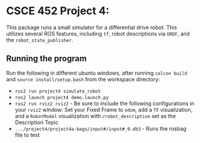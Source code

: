 CSCE 452 Project 4: 
=====================

This package runs a small simulator for a differential drive robot.
This utilizes several ROS features, including `tf`, robot descriptions 
via `URDF`, and the `robot_state_publisher`.

Running the program
----------------
Run the following in different ubuntu windows, after running `colcon build` and `source install/setup.bash` from the workspace directory:
* `ros2 run project4 simulate_robot`
* `ros2 launch project4 demo.launch.py`
* `ros2 run rviz2 rviz2` - Be sure to include the following configurations in your `rviz2` window: Set your Fixed Frame to `odom`, add a `TF` visualization, and a `RobotModel` visualization with `/robot_description` set as the Description Topic
* `.../project4/project4a-bags/input#/input#_0.db3` - Runs the rosbag file to test